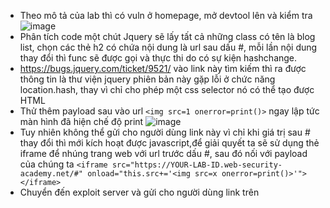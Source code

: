 * Theo mô tả của lab thì có vuln ở homepage, mở devtool lên và kiểm tra
  ![image](https://github.com/user-attachments/assets/75bf63da-5b82-45d2-ab2e-b66844b310e8)
* Phân tích code một chút
  Jquery sẽ lấy tất cả những class có tên là blog list, chọn các thẻ h2 có chứa nội dung là url sau dấu #, mỗi lần nội dung thay đổi thì 
  func sẽ được gọi và thực thi do có sự kiện hashchange.
* https://bugs.jquery.com/ticket/9521/ vào link này tìm kiếm thì ra được thông tin là thư viện jquery phiên bản này gặp lỗi ở chức năng 
 location.hash, thay vì chỉ cho phép một css selector nó có thể tạo được HTML
* Thử thêm payload sau vào url `<img src=1 onerror=print()>` ngay lập tức màn hình đã hiện chế độ print
  ![image](https://github.com/user-attachments/assets/1be46039-29a1-456c-9e30-6bb4d0196ee2)
* Tuy nhiên không thể gửi cho người dùng link này vì chỉ khi giá trị sau # thay đổi thì mới kích hoạt được javascript,để giải quyết ta sẽ sử dụng thẻ iframe để nhúng trang web với url trước dấu #, sau đó nối với payload của chúng ta
  `<iframe src="https://YOUR-LAB-ID.web-security-academy.net/#" onload="this.src+='<img src=x onerror=print()>'"></iframe>`
* Chuyển đến exploit server và gửi cho người dùng link trên 
  


